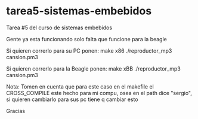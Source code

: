 tarea5-sistemas-embebidos
=========================

Tarea #5 del curso de sistemas embebidos

Gente ya esta funcionando solo falta que funcione para la beagle

Si quieren correrlo para su PC ponen:
make x86
./reproductor_mp3 cansion.pm3


Si quieren correrlo para la Beagle ponen:
make xBB
./reproductor_mp3 cansion.pm3

Nota: 
Tomen en cuenta que para este caso en el makefile el CROSS_COMPILE este hecho para mi compu, osea en el path 
dice "sergio", si quieren cambiarlo para sus pc tiene q cambiar esto

Gracias
